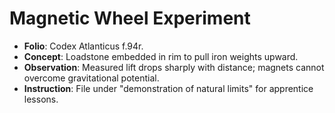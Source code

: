# Magnetic Wheel Experiment

- **Folio**: Codex Atlanticus f.94r.
- **Concept**: Loadstone embedded in rim to pull iron weights upward.
- **Observation**: Measured lift drops sharply with distance; magnets cannot overcome gravitational potential.
- **Instruction**: File under "demonstration of natural limits" for apprentice lessons.
